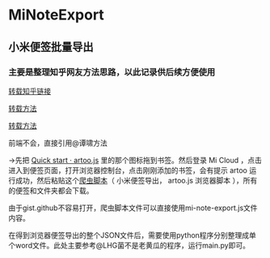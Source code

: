 # MiNoteExport

## 小米便签批量导出

### 主要是整理知乎网友方法思路，以此记录供后续方便使用

[转载知乎链接](https://www.zhihu.com/question/35329107)

[转载方法](https://www.zhihu.com/question/35329107/answer/168000037)

[转载方法](https://www.zhihu.com/question/35329107/answer/222305150)

前端不会，直接引用@谭啸方法

->先把 [Quick start · artoo.js](http://medialab.github.io/artoo/quick_start/) 里的那个图标拖到书签。然后登录 Mi Cloud ，点击进入到便签页面，打开浏览器控制台，点击刚刚添加的书签，会有提示 artoo 运行成功，然后粘贴这个[爬虫脚本](https://gist.github.com/tvytlx/328966145a0e4eeaf29215aefa4592c1#file-mi-note-export-js)（ 小米便签导出， artoo.js 浏览器脚本 ），所有的便签和文件夹都会下载。

由于gist.github不容易打开，爬虫脚本文件可以直接使用mi-note-export.js文件内容。

在得到浏览器便签导出的整个JSON文件后，需要使用python程序分别整理成单个word文件。此处主要参考@LHG菌不是老黄瓜的程序，运行main.py即可。